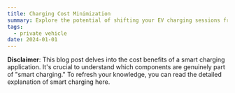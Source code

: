 ```yaml
---
title: Charging Cost Minimization
summary: Explore the potential of shifting your EV charging sessions from evening to night!
tags:
  - private vehicle
date: 2024-01-01
---
```

**Disclaimer**: This blog post delves into the cost benefits of a smart charging application. It's crucial to understand which components are genuinely part of "smart charging." To refresh your knowledge, you can read the detailed explanation of smart charging here.
